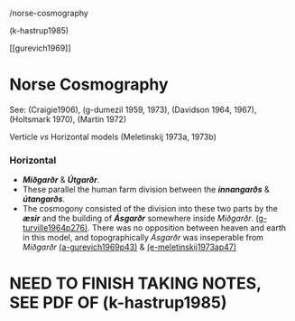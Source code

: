 /norse-cosmography

(k-hastrup1985)

[[gurevich1969]]

# Norse Cosmography

See: (Craigie1906), (g-dumezil 1959, 1973), (Davidson 1964, 1967), (Holtsmark 1970), (Martin 1972)

Verticle *vs* Horizontal models (Meletinskij 1973a, 1973b)

### Horizontal

- ***Miðgarðr*** & ***Útgarðr***. 
- These parallel the human farm division between the ***innangarðs*** & ***útangarðs***. 
- The cosmogony consisted of the division into these two parts by the ***æsir*** and the building of ***Ásgarðr*** somewhere inside *Miðgarðr*. [(g-turville1964p276)]((g-turville1964).md). There was no opposition between heaven and earth in this model, and topographically *Ásgarðr* was inseperable from *Miðgarðr* [(a-gurevich1969p43)]((a-gurevich1969).md) & [(e-meletinskij1973ap47)]((e-meletinskij1973a).md)
  
  

# NEED TO FINISH TAKING NOTES, SEE PDF OF (k-hastrup1985)
